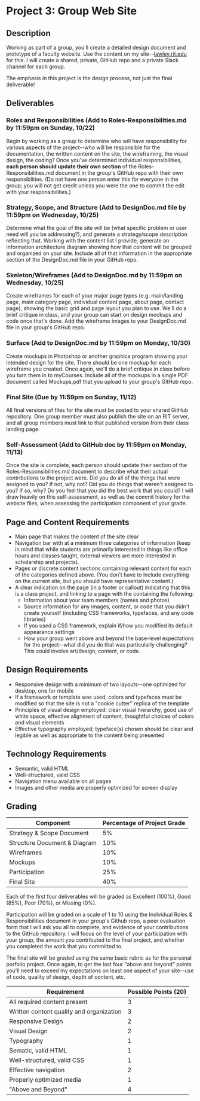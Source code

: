 # Project 3: Group Web Site

## Description
Working as part of a group, you'll create a detailed design document and prototype of a faculty website. Use the content on my site--[lawley.rit.edu](http://lawley.rit.edu) for this. I will create a shared, private, GitHub repo and a private Slack channel for each group.

The emphasis in this project is the design process, not just the final deliverable!

## Deliverables

### Roles and Responsibilities (Add to Roles-Responsibilities.md by 11:59pm on Sunday, 10/22)
Begin by working as a group to determine who will have responsibility for various aspects of the project--who will be responsible for the documentation, the written content on the site, the wireframing, the visual design, the coding? Once you've determined individual responsibilities, **each person should update their own section** of the Roles-Responsibilities.md document in the group's GitHub repo with their own responsiblities. (Do not have one person enter this for everyone in the group; you will not get credit unless you were the one to commit the edit with your responsibilities.)

### Strategy, Scope, and Structure (Add to DesignDoc.md file by 11:59pm on Wednesday, 10/25)
Determine what the goal of the site will be (what specific problem or user need will you be addressing?), and generate a strategy/scope description reflecting that. Working with the content list I provide, generate an information architecture diagram showing how that content will be grouped and organized on your site. Include all of that information in the appropriate section of the DesignDoc.md file in your GitHub repo.

### Skeleton/Wireframes (Add to DesignDoc.md by 11:59pm on Wednesday, 10/25)
Create wireframes for each of your major page types (e.g. main/landing page, main category page, individual content page, about page, contact page), showing the basic grid and page layout you plan to use. We'll do a brief critique in class, and your group can start on design mockups and code once that's done. Add the wireframe images to your DesignDoc.md file in your group's GitHub repo. 

### Surface (Add to DesignDoc.md by 11:59pm on Monday, 10/30)
Create mockups in Photoshop or another graphics program showing your intended design for the site. There should be one mockup for each wireframe you created. Once again, we'll do a brief critique in class before you turn them in to myCourses. Include all of the mockups in a single PDF document called Mockups.pdf that you upload to your group's GitHub repo.

### Final Site (Due by 11:59pm on Sunday, 11/12)
All final versions of files for the site must be posted to your shared GitHub repository. One group member must also publish the site on an RIT server, and all group members must link to that published version from their class landing page. 

### Self-Assessment (Add to GitHub doc by 11:59pm on Monday, 11/13)
Once the site is complete, each person should update their section of the Roles-Responsibilities.md document to describe what their actual contributions to the project were. Did you do all of the things that were assigned to you? If not, why not? Did you do things that weren't assigned to you? If so, why? Do you feel that you did the best work that you could? I will draw heavily on this self-assessment, as well as the commit history for the website files, when assessing the participation component of your grade. 

## Page and Content Requirements
- Main page that makes the content of the site clear
- Navigation bar with at a minimum three categories of information (keep in mind that while students are primarily interested in things like office hours and classes taught, external viewers are more interested in scholarship and projects).  
- Pages or discrete content sections containing relevant content for each of the categories defined above. (You don't have to include everything on the current site, but you should have representative content.)
- A clear indication on the page (in a footer or callout) indicating that this is a class project, and linking to a page with the containing the following:
  - Information about your team members (names and photos)
  - Source information for any images, content, or code that you didn't create yourself (including CSS frameworks, typefaces, and any code libraries)
  - If you used a CSS framework, explain if/how you modified its default appearance settings 
  - How your group went above and beyond the base-level expectations for the project--what did you do that was particularly challenging? This could involve art/design, content, or code. 

## Design Requirements
- Responsive design with a minimum of two layouts--one optimized for desktop, one for mobile
- If a framework or template was used, colors and typefaces must be modified so that the site is not a "cookie cutter" replica of the template
- Principles of visual design employed: clear visual hierarchy, good use of white space, effective alignment of content, thoughtful choices of colors and visual elements
- Effective typography employed; typeface(s) chosen should be clear and legible as well as appropriate to the content being presented

## Technology Requirements
- Semantic, valid HTML
- Well-structured, valid CSS
- Navigation menu available on all pages 
- Images and other media are properly optimized for screen display

## Grading
Component | Percentage of Project Grade |
--------- | --------------------------- |
Strategy & Scope Document | 5% |
Structure Document & Diagram | 10% |
Wireframes | 10% |
Mockups | 10% |
Participation | 25%  | 
Final Site | 40% |

Each of the first four deliverables will be graded as Excellent (100%), Good (85%), Poor (70%), or Missing (0%). 

Participation will be graded on a scale of 1 to 10 using the Individual Roles & Responsibilities document in your group's Github repo, a peer evaluation form that I will ask you all to complete, and evidence of your contributions to the GitHub repository. I will focus on the level of your participation with your group, the amount you contributed to the final project, and whether you completed the work that you committed to.

The final site will be graded using the same basic rubric as for the personal porfolio project. Once again, to get the last four "above and beyond" points you'll need to exceed my expectations on least one aspect of your site--use of code, quality of design, depth of content, etc. 

Requirement | Possible Points (20) |
----------- | --------------- |
All required content present | 3 |
Written content quality and organization | 3 |
Responsive Design | 2 |
Visual Design | 2 |
Typography | 1 |
Sematic, valid HTML | 1 |
Well-structured, valid CSS | 1 |
Effective navigation | 2 |
Properly optimized media | 1 |
"Above and Beyond" | 4 |
